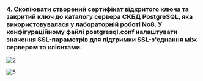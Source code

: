 ### 4. Скопіювати створений сертифікат відкритого ключа та закритий ключ до каталогу сервера СКБД PostgreSQL, яка використовувалася у лабораторній роботі No8. У конфігураційному файлі postgresql.conf налаштувати значення SSL-параметрів для підтримки SSL-з'єднання між сервером та клієнтами.

![2](https://i.ibb.co/DWDC498/2023-12-12-030736812.png)

![5](https://i.ibb.co/q7p0dJy/2023-12-12-030849422.png)
